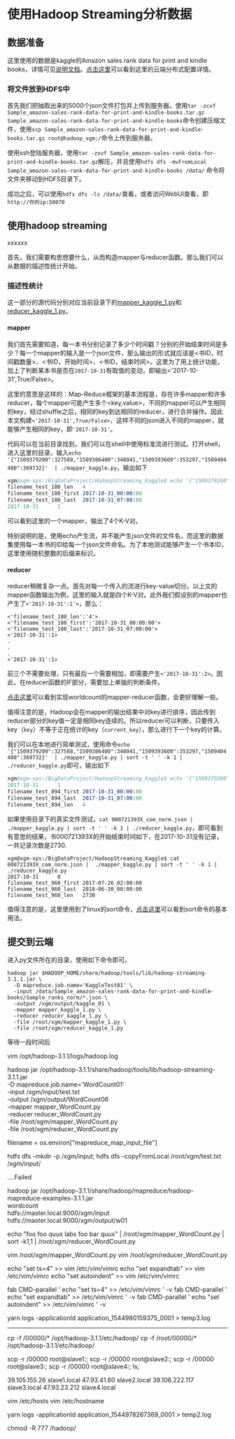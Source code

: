 # 使用Hadoop Streaming分析数据


## 数据准备 

这里使用的数据是kaggle的Amazon sales rank data for print and kindle books，详情可见[说明文档](../Documentations/Kaggle_amazon-sales-rank-data-for-print-and-kindle-books.md)。[点击这里](../Documentations/Hadoop_distribute.md)可以看到这里的云端分布式配置详情。


### 将文件放到HDFS中

首先我们把抽取出来的5000个json文件打包并上传到服务器。使用`tar -zcvf Sample_amazon-sales-rank-data-for-print-and-kindle-books.tar.gz Sample_amazon-sales-rank-data-for-print-and-kindle-books`命令创建压缩文件，使用`scp Sample_amazon-sales-rank-data-for-print-and-kindle-books.tar.gz root@hadoop_xgm:/`命令上传到服务器。  

使用ssh登陆服务器，使用`tar -zxvf Sample_amazon-sales-rank-data-for-print-and-kindle-books.tar.gz`解压，并且使用`hdfs dfs -mvFromLocal  Sample_amazon-sales-rank-data-for-print-and-kindle-books /data/` 命令将文件夹移动到HDFS目录下。  

成功之后，可以使用`hdfs dfs -ls /data/`查看，或者访问WebUI查看，即`http://你的ip:50070`

## 使用hadoop streaming

xxxxxx  

首先，我们需要构思想要什么，从而构造mapper与reducer函数。那么我们可以从数据的描述性统计开始。


### 描述性统计

这一部分的源代码分别对应当前目录下的[mapper_kaggle_1.py](./mapper_kaggle_1.py)和[reducer_kaggle_1.py](./reducer_kaggle_1.py)。  

#### mapper

我们首先需要知道，每一本书分别记录了多少个时间戳？分别的开始结束时间是多少？每一个mapper的输入是一个json文件，那么输出的形式就应该是<书ID，时间戳数量>、<书ID，开始时间>、<书ID，结束时间>。这里为了用上统计功能，加上了判断某本书是否在`2017-10-31`有取值的变动，即输出<'2017-10-31',True/False>。  

这里的意思是这样的：Map-Reduce框架的基本流程是，存在许多mapper和许多reducer，每个mapper可能产生多个<key,value>，不同的mapper可以产生相同的key，经过shuffle之后，相同的key到达相同的reducer，进行合并操作。因此本文构建`<'2017-10-31',True/False>`，这样不同的json进入不同的mapper，就能够产生相同的key，即`'2017-10-31'`。  

代码可以在当前目录找到，我们可以在shell中使用标准流进行测试。打开shell，进入这里的目录，输入`echo '{"1509379200":327588,"1509386400":348041,"1509393600":353297,"1509404400":369732}'  | ./mapper_kaggle.py`，输出如下
```s
xgm@xgm-xps:/BigDataProject/HadoopStreaming_Kaggle$ echo '{"1509379200":327588,"1509386400":348041,"1509393600":353297,"1509404400":369732}'  | ./mapper_kaggle.py
filename_test_180_len   4
filename_test_180_first 2017-10-31_00:00:00
filename_test_180_last  2017-10-31_07:00:00
2017-10-31      1
```
可以看到这里的一个mapper，输出了4个K-V对。  

特别说明的是，使用echo产生流，并不能产生json文件的文件名，而这里的数据集使用每一本书的ID给每一个json文件命名。为了本地测试能够产生一个书本ID，这里使用随机整数的后缀来标识。


#### reducer

reducer稍微复杂一点。首先对每一个传入的流进行key-value切分。以上文的mapper函数输出为例，这里的输入就是四个K-V对。此外我们假设别的mapper也产生了`<'2017-10-31':1'>`，那么：
```
<'filename_test_180_len':'4'>
<'filename_test_180_first':'2017-10-31_00:00:00'>
<'filename_test_180_last':'2017-10-31_07:00:00'>
<'2017-10-31':1>
.
.
.
<'2017-10-31':1>
```
前三个不需要处理，只有最后一个需要相加，即需要产生`<'2017-10-31':2>`。因此，在reducer函数的IF部分，需要加上单独的判断条件。  

[点击这里](https://github.com/daviddwlee84/RaspPi-Cluster/tree/master/Example/MapReduce/GeneralWordCount)可以看到实现worldcount的mapper-reducer函数，会更好理解一些。  

值得注意的是，Hadoop会在mapper的输出结果中对key进行排序，因此传到reducer部分的key值一定是相同key连续的。所以reducer可以判断，只要传入key（`key`）不等于正在统计的key（`current_key`），那么进行下一个key的计算。  

我们可以在本地进行简单测试，使用命令`echo '{"1509379200":327588,"1509386400":348041,"1509393600":353297,"1509404400":369732}'  | ./mapper_kaggle.py | sort -t ' ' -k 1 | ./reducer_kaggle.py`即可，输出如下
```s
xgm@xgm-xps:/BigDataProject/HadoopStreaming_Kaggle$ echo '{"1509379200":327588,"1509386400":348041,"1509393600":353297,"1509404400":369732}'  | ./mapper_kaggle.py | sort -t '\t' -k 1 | ./reducer_kaggle.py
2017-10-31      1
filename_test_894_first 2017-10-31_00:00:00
filename_test_894_last  2017-10-31_07:00:00
filename_test_894_len   4
```

如果使用目录下的真实文件测试，`cat 000721393X_com_norm.json | ./mapper_kaggle.py | sort -t ' ' -k 1 | ./reducer_kaggle.py`，即可看到有意思的结果，书000721393X的开始结束时间如下，在2017-10-31没有记录，一共记录次数是2730.
```
xgm@xgm-xps:/BigDataProject/HadoopStreaming_Kaggle$ cat 000721393X_com_norm.json |  ./mapper_kaggle.py | sort -t ' ' -k 1 | ./reducer_kaggle.py
2017-10-31      0
filename_test_960_first 2017-07-26_02:00:00
filename_test_960_last  2018-06-30_08:00:00
filename_test_960_len   2730
```

值得注意的是，这里使用到了linux的sort命令，[点击这里](https://www.cnblogs.com/fulucky/p/8022718.html)可以看到sort命令的基本用法。

## 提交到云端



进入py文件所在的目录，使用如下命令即可。
```
hadoop jar $HADOOP_HOME/share/hadoop/tools/lib/hadoop-streaming-3.1.1.jar \
  -D mapreduce.job.name='KaggleTest01' \
  -input /data/Sample_amazon-sales-rank-data-for-print-and-kindle-books/Sample_ranks_norm/*.json \
  -output /xgm/output/kaggle_01 \
  -mapper mapper_kaggle_1.py \
  -reducer reducer_kaggle_1.py \
  -file /root/xgm/mapper_kaggle_1.py \
  -file /root/xgm/reducer_kaggle_1.py
```
等待一段时间后

vim /opt/hadoop-3.1.1/logs/hadoop.log  



hadoop jar /opt/hadoop-3.1.1/share/hadoop/tools/lib/hadoop-streaming-3.1.1.jar \
  -D mapreduce.job.name='WordCount01' \
  -input /xgm/input/test.txt \
  -output /xgm/output/WordCount06 \
  -mapper mapper_WordCount.py \
  -reducer reducer_WordCount.py \
  -file /root/xgm/mapper_WordCount.py \
  -file /root/xgm/reducer_WordCount.py



filename = os.environ["mapreduce_map_input_file"]

hdfs dfs -mkdir -p /xgm/input;
hdfs dfs -copyFromLocal /root/xgm/test.txt /xgm/input/


....Failed



  hadoop jar /opt/hadoop-3.1.1/share/hadoop/mapreduce/hadoop-mapreduce-examples-3.1.1.jar \
  wordcount \
  hdfs://master.local:9000/xgm/input hdfs://master.local:9000/xgm/output/w01


echo "foo foo quux labs foo bar quux" | /root/xgm/mapper_WordCount.py | sort -k1,1 | /root/xgm/reducer_WordCount.py

vim /root/xgm/mapper_WordCount.py
vim /root/xgm/reducer_WordCount.py

echo "set ts=4" >> vim /etc/vim/vimrc
echo "set expandtab" >> vim /etc/vim/vimrc
echo "set autoindent" >> vim /etc/vim/vimrc

fab CMD-parallel ' echo "set ts=4" >> /etc/vim/vimrc ' -v
fab CMD-parallel ' echo "set expandtab" >> /etc/vim/vimrc ' -v
fab CMD-parallel ' echo "set autoindent" >> /etc/vim/vimrc ' -v

yarn  logs  -applicationId  application_1544980159375_0001 > temp3.log


---------
cp -f /00000/* /opt/hadoop-3.1.1/etc/hadoop/
cp -f /root/00000/* /opt/hadoop-3.1.1/etc/hadoop/

scp -r /00000 root@slave1:;
scp -r /00000 root@slave2:;
scp -r /00000 root@slave3:;
scp -r /00000 root@slave4:;
ls;


39.105.155.26   slave1.local
47.93.41.60     slave2.local
39.106.222.117  slave3.local
47.93.23.212    slave4.local

vim /etc/hosts
vim /etc/hostname

yarn  logs  -applicationId   application_1544978267369_0001 > temp2.log

chmod -R 777 /hadoop/
